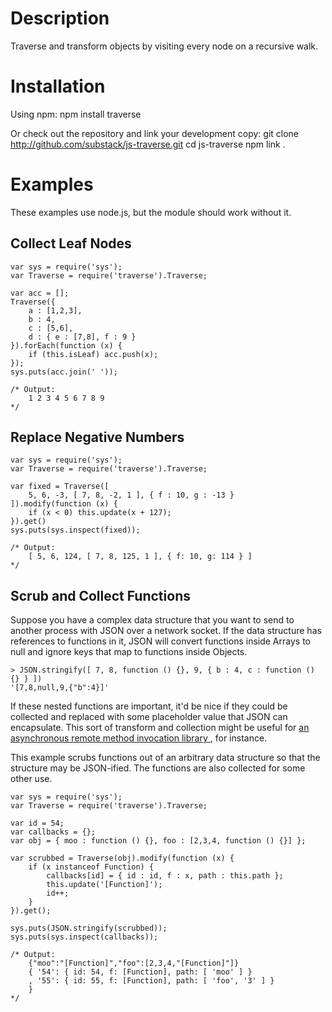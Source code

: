 Description
===========
Traverse and transform objects by visiting every node on a recursive walk.

Installation
============

Using npm:
    npm install traverse

Or check out the repository and link your development copy:
    git clone http://github.com/substack/js-traverse.git
    cd js-traverse
    npm link .

Examples
========

These examples use node.js, but the module should work without it.

Collect Leaf Nodes
------------------
    var sys = require('sys');
    var Traverse = require('traverse').Traverse;
    
    var acc = [];
    Traverse({
        a : [1,2,3],
        b : 4,
        c : [5,6],
        d : { e : [7,8], f : 9 }
    }).forEach(function (x) {
        if (this.isLeaf) acc.push(x);
    });
    sys.puts(acc.join(' '));
    
    /* Output:
        1 2 3 4 5 6 7 8 9
    */

Replace Negative Numbers
------------------------
    var sys = require('sys');
    var Traverse = require('traverse').Traverse;
    
    var fixed = Traverse([
        5, 6, -3, [ 7, 8, -2, 1 ], { f : 10, g : -13 }
    ]).modify(function (x) {
        if (x < 0) this.update(x + 127);
    }).get()
    sys.puts(sys.inspect(fixed));
    
    /* Output:
        [ 5, 6, 124, [ 7, 8, 125, 1 ], { f: 10, g: 114 } ]
    */

Scrub and Collect Functions
---------------------------

Suppose you have a complex data structure that you want to send to another
process with JSON over a network socket. If the data structure has references to
functions in it, JSON will convert functions inside Arrays to null and ignore
keys that map to functions inside Objects.

    > JSON.stringify([ 7, 8, function () {}, 9, { b : 4, c : function () {} } ])
    '[7,8,null,9,{"b":4}]'

If these nested functions are important, it'd be nice if they could be collected
and replaced with some placeholder value that JSON can encapsulate. This sort of
transform and collection might be useful for
[an asynchronous remote method invocation library
](http://github.com/substack/dnode), for instance.

This example scrubs functions out of an arbitrary data structure so that the
structure may be JSON-ified. The functions are also collected for some other
use.
    
    var sys = require('sys');
    var Traverse = require('traverse').Traverse;
    
    var id = 54;
    var callbacks = {};
    var obj = { moo : function () {}, foo : [2,3,4, function () {}] };
    
    var scrubbed = Traverse(obj).modify(function (x) {
        if (x instanceof Function) {
            callbacks[id] = { id : id, f : x, path : this.path };
            this.update('[Function]');
            id++;
        }
    }).get();
    
    sys.puts(JSON.stringify(scrubbed));
    sys.puts(sys.inspect(callbacks));
    
    /* Output:
        {"moo":"[Function]","foo":[2,3,4,"[Function]"]}
        { '54': { id: 54, f: [Function], path: [ 'moo' ] }
        , '55': { id: 55, f: [Function], path: [ 'foo', '3' ] }
        }
    */
